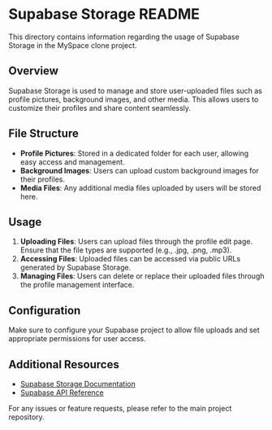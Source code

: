 # Supabase Storage README

This directory contains information regarding the usage of Supabase Storage in the MySpace clone project.

## Overview

Supabase Storage is used to manage and store user-uploaded files such as profile pictures, background images, and other media. This allows users to customize their profiles and share content seamlessly.

## File Structure

- **Profile Pictures**: Stored in a dedicated folder for each user, allowing easy access and management.
- **Background Images**: Users can upload custom background images for their profiles.
- **Media Files**: Any additional media files uploaded by users will be stored here.

## Usage

1. **Uploading Files**: Users can upload files through the profile edit page. Ensure that the file types are supported (e.g., .jpg, .png, .mp3).
2. **Accessing Files**: Uploaded files can be accessed via public URLs generated by Supabase Storage.
3. **Managing Files**: Users can delete or replace their uploaded files through the profile management interface.

## Configuration

Make sure to configure your Supabase project to allow file uploads and set appropriate permissions for user access.

## Additional Resources

- [Supabase Storage Documentation](https://supabase.com/docs/guides/storage)
- [Supabase API Reference](https://supabase.com/docs/reference/javascript/storage)

For any issues or feature requests, please refer to the main project repository.